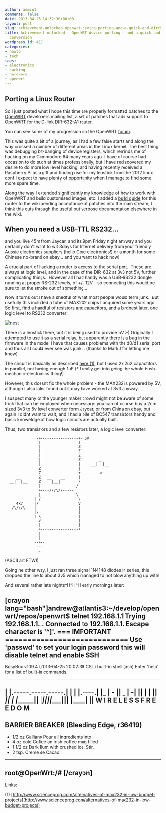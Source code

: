 ```yaml
---
author: admin1
comments: false
date: 2013-04-25 14:32:30+00:00
layout: post
slug: achievement-unlocked-openwrt-device-porting-and-a-quick-and-dirty-level-conversion
title: Achievement unlocked - OpenWRT device porting - and a quick and dirty level
  conversion
wordpress_id: 418
categories:
- howto
- tech
tags:
- electronics
- hacking
- hardware
- openwrt
---
```


## Porting a Linux Router


So I just posted what I hope this time are properly formatted patches to the [OpenWRT](https://openwrt.org/) developers mailing list, a set of patches that add support to OpenWRT for the D-link DIR-632-A1 router.

You can see some of my progression on the OpenWRT [forum](https://forum.openwrt.org/viewtopic.php?pid=199406).

This was quite a bit of a journey, as I had a few false starts and along the way crossed a number of different areas in the Linux kernel. The best thing was debugging bit-banging of device registers, which reminds me of hacking on my Commodore 64 many years ago. I have of course had occasion to do such at times professionally, but I have rediscovered my desire to do more low level hacking, and having recently received a Raspberry Pi as a gift and finding use for my leostick from the 2012 linux conf I expect to have plenty of opportunity when I manage to find some more spare time.

Along the way I extended significantly my knowledge of how to work with OpenWRT and build customised images, etc. I added a [build guide](http://wiki.openwrt.org/doc/howtobuild/dir-632-a1.build) for this router to the wiki pending acceptance of patches into the main stream; I think this cuts through the useful but verbose documentation elsewhere in the wiki.


## When you need a USB-TTL RS232...


and you live 45m from Jaycar, and its 9pm Friday night anyway and you certainly don't want to wit 3days for Internet delivery from your friendly Aussie electronics suppliers (hello Core electronics!) or a month for some Chinese no-brand on ebay... and you want to hack now!

A crucial part of hacking a router is access to the serial port.  These are always at logic level, and in the case of the DIR-632 at 3v3 not 5V, further complicating things.  However all I had handy was a USB-RS232 dongle running at proper RS-232 levels, of +/- 12V - so connecting this would be sure to let the smoke out of something...

Now it turns out I have a shedful of what most people would term junk.  But usefully this included a tube of MAX232 chips I acquired some years ago.  So first, find a handful of resistors and capacitors, and a birdnest later, one logic level to RS232 converter:

[![nest](http://blog.oldcomputerjunk.net/wp-content/uploads/2013/04/nest-300x225.jpg)](http://blog.oldcomputerjunk.net/wp-content/uploads/2013/04/nest.jpg)

There is a leostick there, but it is being used to provide 5V :-) Originally I attempted to use it as a serial relay, but apparently there is a bug in the firmware in the model I have that causes problems with the d0/d1 serial port and thus all I could ever see was junk... (thanks to MarkJ for letting me know)

The circuit is basically as described [here (1)](http://www.scienceprog.com/alternatives-of-max232-in-low-budget-projects/), but I used 2x 2u2 capactitors in parallel, not having enough 1uF (* I really get into going the whole bush-mechanic-electronics thing!)

However, this doesnt fix the whole problem - the MAX232 is powered by 5V, although I also later found out it may have worked at 3v3 anyway.

I suspect many of the younger maker crowd might not be aware of some trick that can be employed when necessary: you can of course buy a 2cm sized 3v3 to 5v level converter form Jaycar, or from China on ebay, but again I didnt want to wait, and I had a pile of BC547 transistors handy and basic knoweldge of how logic circuits are actually built.

Thus, two transistors and a few resistors later, a logic level converter:

    
                  -+-----------------+- 5V
                   |                 |
                   |                 Z
                   |                 Z
                   |                 Z
                   |                 Z        __
                   |                 |     __|  |__
                   Z                 |
                   Z                 +--------->
         __        Z   __    __      |
      __|  |__     Z     |__|      | /
                   |               |/
                   +----/\/\/\-----|
                   |               |\
                 | /               | \
         4k7     |/                  V
    ---/\/\/\----|                   |
                 |\                  |
                 | \                 |
                   v                 |
                   |                 |
                   +-----------------+
                   |
                   |
                 --+--
                  ---
                   -


(ASCII art FTW!)

Going he other way, I just ran three signal 1N4148 diodes in series, this dropped the line to about 3v5 which managed to not blow anything up with!



And several rather late nights^H^H^H early mornings later:

[crayon lang="bash"]andrew@atlantis3:~/develop/openwrt/repos/openwrt$ telnet 192.168.1.1
Trying 192.168.1.1...
Connected to 192.168.1.1.
Escape character is '^]'.
=== IMPORTANT ============================
Use 'passwd' to set your login password
this will disable telnet and enable SSH
------------------------------------------

BusyBox v1.19.4 (2013-04-25 20:02:39 CST) built-in shell (ash)
Enter 'help' for a list of built-in commands.

_______ ________ __
| |.-----.-----.-----.| | | |.----.| |_
| - || _ | -__| || | | || _|| _|
|_______|| __|_____|__|__||________||__| |____|
|__| W I R E L E S S F R E E D O M
-----------------------------------------------------
BARRIER BREAKER (Bleeding Edge, r36419)
-----------------------------------------------------
* 1/2 oz Galliano Pour all ingredients into
* 4 oz cold Coffee an irish coffee mug filled
* 1 1/2 oz Dark Rum with crushed ice. Stir.
* 2 tsp. Creme de Cacao
-----------------------------------------------------
root@OpenWrt:/#
[/crayon]
--

Links:

(1) [http://www.scienceprog.com/alternatives-of-max232-in-low-budget-projects](http://www.scienceprog.com/alternatives-of-max232-in-low-budget-projects)
